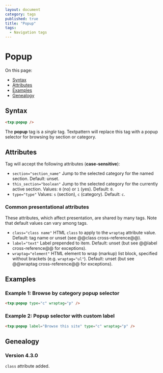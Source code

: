 ```yaml
---
layout: document
category: tags
published: true
title: "Popup"
tags:
  - Navigation tags
---
```


# Popup

On this page:

* [Syntax](#user-content-syntax)
* [Attributes](#user-content-attributes)
* [Examples](#user-content-examples)
* [Genealogy](#user-content-genealogy)

## Syntax

~~~ html
<txp:popup />
~~~

The **popup** tag is a *single* tag. Textpattern will replace this tag with a popup selector for browsing by section or category.

## Attributes

Tag will accept the following attributes (**case-sensitive**):

* `section="section_name"`
Jump to the selected category for the named section.
Default: unset.
* `this_section="boolean"`
Jump to the selected category for the currently active section.
Values: `0` (no) or `1` (yes).
Default: `0`.
* `type="type"`
Values: `s` (section), `c` (category).
Default: `c`.

### Common presentational attributes

These attributes, which affect presentation, are shared by many tags. Note that default values can vary among tags.

* `class="class name"`
HTML `class` to apply to the `wraptag` attribute value.
Default: tag name or unset (see @@class cross-reference@@).
* `label="text"`
Label prepended to item.
Default: unset (but see @@label cross-reference@@ for exceptions).
* `wraptag="element"`
HTML element to wrap (markup) list block, specified without brackets (e.g. `wraptag="ul"`).
Default: unset (but see @@wraptag cross-reference@@ for exceptions).

## Examples

### Example 1: Browse by category popup selector

~~~ html
<txp:popup type="c" wraptag="p" />
~~~

### Example 2: Popup selector with custom label

~~~ html
<txp:popup label="Browse this site" type="c" wraptag="p" />
~~~

## Genealogy

### Version 4.3.0

`class` attribute added.
